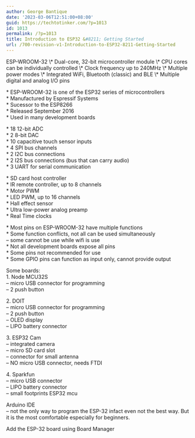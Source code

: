 ```yaml
---
author: George Bantique
date: '2023-03-06T12:51:00+08:00'
guid: https://techtotinker.com/?p=1013
id: 1013
permalink: /?p=1013
title: Introduction to ESP32 &#8211; Getting Started
url: /700-revision-v1-Introduction-to-ESP32-8211-Getting-Started
---
```



<div dir="ltr" style="text-align: left;">ESP-WROOM-32 \* Dual-core, 32-bit microcontroller module  
\* CPU cores can be individually controlled  
\* Clock frequency up to 240MHz  
\* Multiple power modes  
\* Integrated WiFi, Bluetooth (classic) and BLE  
\* Multiple digital and analog I/O pins

\* ESP-WROOM-32 is one of the ESP32 series of microcontrollers  
\* Manufactured by Espressif Systems  
\* Sucessor to the ESP8266  
\* Released September 2016  
\* Used in many development boards

\* 18 12-bit ADC  
\* 2 8-bit DAC  
\* 10 capacitive touch sensor inputs  
\* 4 SPI bus channels  
\* 2 I2C bus connections  
\* 2 I2S bus connections (bus that can carry audio)  
\* 3 UART for serial communication

\* SD card host controller  
\* IR remote controller, up to 8 channels  
\* Motor PWM  
\* LED PWM, up to 16 channels  
\* Hall effect sensor  
\* Ultra low-power analog preamp  
\* Real Time clocks

\* Most pins on ESP-WROOM-32 have multiple functions  
\* Some function conflicts, not all can be used simultaneously  
 – some cannot be use while wifi is use  
\* Not all development boards expose all pins  
\* Some pins not recommended for use  
\* Some GPIO pins can function as input only, cannot provide output

Some boards:  
1\. Node MCU32S  
 – micro USB connector for programming  
 – 2 push button

2\. DOIT  
 – micro USB connector for programming  
 – 2 push button  
 – OLED display  
 – LIPO battery connector

3\. ESP32 Cam  
 – integrated camera  
 – micro SD card slot  
 – connector for small antenna  
 – NO micro USB connector, needs FTDI

4\. Sparkfun  
 – micro USB connector  
 – LIPO battery connector  
 – small footprints ESP32 mcu

Arduino IDE  
 – not the only way to program the ESP-32 infact even not the best way. But it is the most comfortable especially for beginners.

Add the ESP-32 board using Board Manager

</div>
